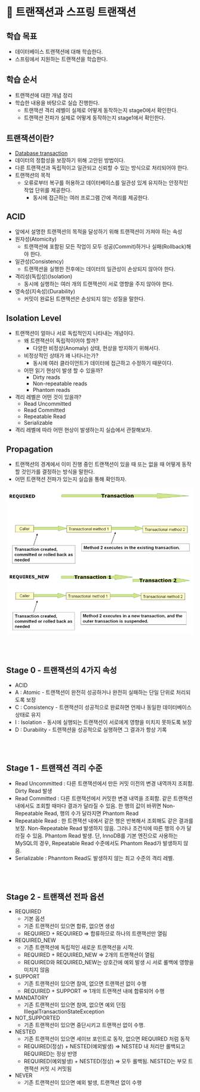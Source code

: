 # 📖 트랜잭션과 스프링 트랜잭션

## 학습 목표

- 데이터베이스 트랜잭션에 대해 학습한다.
- 스프링에서 지원하는 트랜잭션을 학습한다.

## 학습 순서

- 트랜잭션에 대한 개념 정리
- 학습한 내용을 바탕으로 실습 진행한다.
    - 트랜잭션 격리 레벨이 실제로 어떻게 동작하는지 stage0에서 확인한다.
    - 트랜잭션 전파가 실제로 어떻게 동작하는지 stage1에서 확인한다.

## 트랜잭션이란?

- [Database transaction](https://en.wikipedia.org/wiki/Database_transaction)
- 데이터의 정합성을 보장하기 위해 고안된 방법이다.
- 다른 트랜잭션과 독립적이고 일관되고 신뢰할 수 있는 방식으로 처리되어야 한다.
- 트랜잭션의 목적
    - 오류로부터 복구를 허용하고 데이터베이스를 일관성 있게 유지하는 안정적인 작업 단위를 제공한다.
        - 동시에 접근하는 여러 프로그램 간에 격리를 제공한다.

## ACID

- 앞에서 설명한 트랜잭션의 목적을 달성하기 위해 트랜잭션이 가져야 하는 속성
- 원자성(Atomicity)
    - 트랜잭션에 포함된 모든 작업이 모두 성공(Commit)하거나 실패(Rollback)해야 한다.
- 일관성(Consistency)
    - 트랜잭션을 실행한 전후에는 데이터의 일관성이 손상되지 않아야 한다.
- 격리성(독립성)(Isolation)
    - 동시에 실행하는 여러 개의 트랜잭션이 서로 영향을 주지 않아야 한다.
- 영속성(지속성)(Durability)
    - 커밋이 완료된 트랜잭션은 손상되지 않는 성질을 말한다.

## Isolation Level

- 트랜잭션이 얼마나 서로 독립적인지 나타내는 개념이다.
    - 왜 트랜잭션이 독립적이어야 할까?
        - 다양한 비정상(Anomaly) 상태, 현상을 방지하기 위해서다.
    - 비정상적인 상태가 왜 나타나는가?
        - 동시에 여러 클라이언트가 데이터에 접근하고 수정하기 때문이다.
    - 어떤 읽기 현상이 발생 할 수 있을까?
        - Dirty reads
        - Non-repeatable reads
        - Phantom reads
- 격리 레벨은 어떤 것이 있을까?
    - Read Uncommitted
    - Read Committed
    - Repeatable Read
    - Serializable
- 격리 레벨에 따라 어떤 현상이 발생하는지 실습에서 관찰해보자.

## Propagation

- 트랜잭션의 경계에서 이미 진행 중인 트랜잭션이 있을 때 또는 없을 때 어떻게 동작할 것인가를 결정하는 방식을 말한다.
- 어떤 트랜잭션 전파가 있는지 실습을 통해 확인하자.

![img.png](required.png)
![img_1.png](required_new.png)

<br><br>

## Stage 0 - 트랜잭션의 4가지 속성

- ACID
- A : Atomic - 트랜잭션이 완전히 성공하거나 완전히 실패하는 단일 단위로 처리되도록 보장
- C : Consistency - 트랜잭션이 성공적으로 완료하면 언제나 동일한 데이터베이스 상태로 유지
- I : Isolation - 동시에 실행되는 트랜잭션이 서로에게 영향을 미치지 못하도록 보장
- D : Durability - 트랜잭션을 성공적으로 실행하면 그 결과가 항상 기록

<br><br>

## Stage 1 - 트랜잭션 격리 수준

- Read Uncommitted : 다른 트랜잭션에서 만든 커밋 이전의 변경 내역까지 조회함. Dirty Read 발생
- Read Committed : 다른 트랜잭션에서 커밋한 변경 내역을 조회함. 같은 트랜잭션 내에서도 조회할 때마다 결과가 달라질 수 있음. 한 행의 값이 바뀌면 Non-Repeatable Read, 행의 수가
  달라지면 Phantom Read
- Repeatable Read : 한 트랜잭션 내에서 같은 행은 반복해서 조회해도 같은 결과를 보장. Non-Repeatable Read 발생하지 않음. 그러나 조건식에 따른 행의 수가 달라질 수 있음.
  Phantom Read 발생. 단, InnoDB를 기본 엔진으로 사용하는 MySQL의 경우, Repeatable Read 수준에서도 Phantom Read가 발생하지 않음.
- Serializable : Phanntom Read도 발생하지 않는 최고 수준의 격리 레벨.

<br><br>

## Stage 2 - 트랜잭션 전파 옵션

- REQUIRED
    - 기본 옵션
    - 기존 트랜잭션이 있으면 합류, 없으면 생성
    - REQUIRED + REQUIRED => 합류하므로 하나의 트랜잭션만 열림
- REQUIRED_NEW
    - 기존 트랜잭션에 독립적인 새로운 트랜잭션을 시작.
    - REQUIRED + REQUIRED_NEW => 2개의 트랜잭션이 열림
    - REQUIRED와 REQUIRED_NEW는 상호간에 예외 발생 시 서로 롤백에 영향을 미치지 않음
- SUPPORT
    - 기존 트랜잭션이 있으면 참여, 없으면 트랜잭션 없이 수행
    - REQUIRED + SUPPORT => 1개의 트랜잭션 내에 합류되어 수행
- MANDATORY
    - 기존 트랜잭션이 있으면 참여, 없으면 예외 던짐 IllegalTransactionStateException
- NOT_SUPPORTED
    - 기존 트랜잭션이 있으면 중단시키고 트랜잭선 없이 수행.
- NESTED
    - 기존 트랜잭션이 있으면 세이브 포인트로 동작, 없으면 REQUIRED 처럼 동작
    - REQUIRED(정상) + NESTED(예외발생) => NESTED 내 처리만 롤백되고 REQUIRED는 정상 반영
    - REQUIRED(예외발생) + NESTED(정상) => 모두 롤백됨. NESTED는 부모 트랜잭션 커밋 시 커밋됨
- NEVER
    - 기존 트랜잭션이 있으면 예외 발생, 트랜잭션 없이 수행

<br><br>
